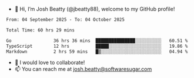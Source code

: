 - 👋 Hi, I’m Josh Beatty (@jbeatty88), welcome to my GitHub profile!

<!--START_SECTION:waka-->

```txt
From: 04 September 2025 - To: 04 October 2025

Total Time: 60 hrs 29 mins

Go                36 hrs 36 mins  ███████████████░░░░░░░░░░   60.51 %
TypeScript        12 hrs          █████░░░░░░░░░░░░░░░░░░░░   19.86 %
Markdown          2 hrs 59 mins   █▒░░░░░░░░░░░░░░░░░░░░░░░   04.94 %
```

<!--END_SECTION:waka-->

- 💞️ I would love to collaborate!
- 📫 You can reach me at josh.beatty@softwaresugar.com

<!---
jbeatty88/jbeatty88 is a ✨ special ✨ repository because its `README.md` (this file) appears on your GitHub profile.
You can click the Preview link to take a look at your changes.
--->
